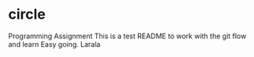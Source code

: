 # circle
Programming Assignment
This is a test README to work with the git flow and learn
Easy going.
Larala
